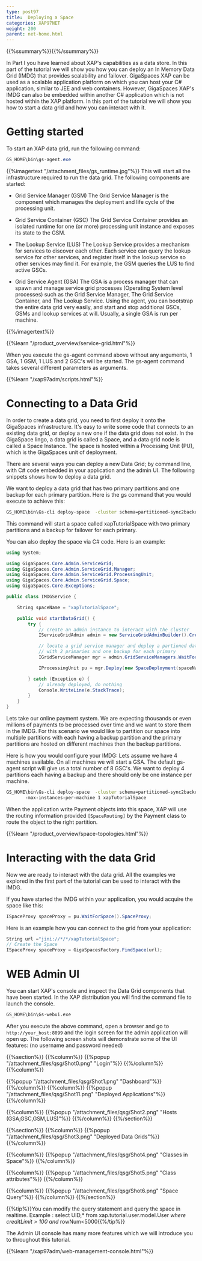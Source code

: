 ```yaml
---
type: post97
title:  Deploying a Space
categories: XAP97NET
weight: 200
parent: net-home.html
---
```


 

{{%ssummary%}}{{%/ssummary%}}


In Part I you have learned about XAP's capabilities as a data store. In this part of the tutorial we will show you how you can deploy an In Memory Data Grid (IMDG) that provides scalability and failover. GigaSpaces XAP can be used as a scalable application platform on which you can host your C# application, similar to JEE and web containers. However, GigaSpaces XAP's IMDG can also be embedded within another C# application which is not hosted within the XAP platform. In this part of the tutorial we will show you how to start a data grid and how you can interact with it.




# Getting started

To start an XAP data grid, run the following command:


```csharp
GS_HOME\bin\gs-agent.exe
```

{{%imagertext  "/attachment_files/gs_runtime.jpg"%}}
This will start all the infrastructure required to run the data grid. The following components are started: 

- Grid Service Manager (GSM)
The Grid Service Manager is the component which manages the deployment and life cycle of the processing unit.
 

- Grid Service Container (GSC)
The Grid Service Container provides an isolated runtime for one (or more) processing unit instance and exposes its state to the GSM.


- The Lookup Service (LUS)
The Lookup Service provides a mechanism for services to discover each other. Each service can query the lookup service for other services, and register itself in the lookup service so other services may find it. For example, the GSM queries the LUS to find active GSCs.

- Grid Service Agent (GSA)
The GSA is a process manager that can spawn and manage service grid processes (Operating System level processes) such as the Grid Service Manager, The Grid Service Container, and The Lookup Service. Using the agent, you can bootstrap the entire data grid very easily, and start and stop additional GSCs, GSMs and lookup services at will. Usually, a single GSA is run per machine.

{{%/imagertext%}}

{{%learn "/product_overview/service-grid.html"%}}


When you execute the gs-agent command above without any arguments, 1 GSA, 1 GSM, 1 LUS and 2 GSC's will be started. The gs-agent command takes several different parameters as arguments.

{{%learn "/xap97adm/scripts.html"%}}
 
 
# Connecting to a Data Grid

In order to create a data grid, you need to first deploy it onto the GigaSpaces infrastructure. It's easy to write some code that connects to an existing data grid, or deploy a new one if the data grid does not exist. In the GigaSpace lingo, a data grid is called a Space, and a data grid node is called a Space Instance. The space is hosted within a Processing Unit (PU), which is the GigaSpaces unit of deployment. 

There are several ways you can deploy a new Data Grid; by command line, with C# code embedded in your application and the admin UI. The following snippets shows how to deploy a data grid.

We want to deploy a data grid that has two primary partitions and one backup for each primary partition.
Here is the gs command that you would execute to achieve this:

```bash
GS_HOME\bin\Gs-cli deploy-space  -cluster schema=partitioned-sync2backup total_members=2,1  xapTutorialSpace
```
This command will start a space called xapTutorialSpace with two primary partitions and a backup for failover for each primary. 

You can also deploy the space via C# code. Here is an example:

```csharp
using System;

using GigaSpaces.Core.Admin.ServiceGrid;
using GigaSpaces.Core.Admin.ServiceGrid.Manager;
using GigaSpaces.Core.Admin.ServiceGrid.ProcessingUnit;
using GigaSpaces.Core.Admin.ServiceGrid.Space;
using GigaSpaces.Core.Exceptions;

public class IMDGService {

	String spaceName = "xapTutorialSpace";

	public void startDataGrid() {
		try {
			// create an admin instance to interact with the cluster
			IServiceGridAdmin admin = new ServiceGridAdminBuilder().CreateAdmin();

			// locate a grid service manager and deploy a partioned data grid
			// with 2 primaries and one backup for each primary
			IGridServiceManager mgr = admin.GridServiceManagers.WaitForAtLeastOne();

			IProcessingUnit pu = mgr.Deploy(new SpaceDeployment(spaceName).Partitioned(2, 1));

		} catch (Exception e) {
			// already deployed, do nothing
			Console.WriteLine(e.StackTrace);
		}
	}
}
```

Lets take our online payment system. We are expecting thousands or even millions of payments to be processed over time and we want to store them in the IMDG. For this scenario we would like to partition our space into multiple partitions with each having a backup partition and the primary partitions are hosted on different machines then the backup partitions. 

Here is how you would configure your IMDG:
Lets assume we have 4 machines available. On all machines we will start a GSA. The default gs-agent script will give us a total number of 8 GSC's. We want to deploy 4 partitions each having a backup and there should only be one instance per machine. 


```bash
GS_HOME\bin\Gs-cli deploy-space  -cluster schema=partitioned-sync2backup total_members=4,1
       -max-instances-per-machine 1 xapTutorialSpace
```
When the application write Payment objects into this space, XAP will use the routing information provided `[SpaceRouting]` by the Payment class to route the object to the right partition.

{{%learn "/product_overview/space-topologies.html"%}}



# Interacting with the data Grid
Now we are ready to interact with the data grid. All the examples we explored in the first part of the tutorial can be used to interact with the IMDG.

If you have started the IMDG within your application, you would acquire the space like this:

```csharp
ISpaceProxy spaceProxy = pu.WaitForSpace().SpaceProxy;
```

Here is an example how you can connect to the grid from your application:

```csharp
String url ="jini://*/*/xapTutorialSpace";
// Create the Space
ISpaceProxy spaceProxy = GigaSpacesFactory.FindSpace(url);
```


# WEB Admin UI  
 
You can start XAP's console and inspect the Data Grid components that have been started. In the XAP distribution you will find the command file to launch the console.


```bash
GS_HOME\bin\Gs-webui.exe
```

After you execute the above command, open a browser and go to  `http://your_host:8099` and the login screen for the admin application will open up. The following screen shots will demonstrate some of the UI features: (no username and password needed)

 
{{%section%}}
{{%column%}}
{{%popup "/attachment_files/qsg/Shot0.png"  "Login"%}}
{{%/column%}}
{{%column%}}


{{%popup   "/attachment_files/qsg/Shot1.png" "Dashboard"%}}
{{%/column%}}
{{%column%}}
{{%popup "/attachment_files/qsg/Shot11.png" "Deployed Applications"%}}
{{%/column%}}

{{%column%}}
{{%popup "/attachment_files/qsg/Shot2.png" "Hosts (GSA,GSC,GSM,LUS)"%}}
{{%/column%}}
{{%/section%}}
 

{{%section%}}
{{%column%}}
{{%popup "/attachment_files/qsg/Shot3.png" "Deployed Data Grids"%}}
{{%/column%}}

{{%column%}}
{{%popup "/attachment_files/qsg/Shot4.png" "Classes in Space"%}}
{{%/column%}}

{{%column%}}
{{%popup "/attachment_files/qsg/Shot5.png" "Class attributes"%}}
{{%/column%}}

{{%column%}}
{{%popup "/attachment_files/qsg/Shot6.png" "Space Query"%}}
{{%/column%}}
{{%/section%}}
 
{{%tip%}}You can modify the query statement and query the space in realtime.
Example : select UID,* from xap.tutorial.user.model.User *where creditLimit > 100 and* rowNum<5000{{%/tip%}}
 
The Admin UI console has many more features which we will introduce you to throughout this tutorial.

   

{{%learn "/xap97adm/web-management-console.html"%}}


 
